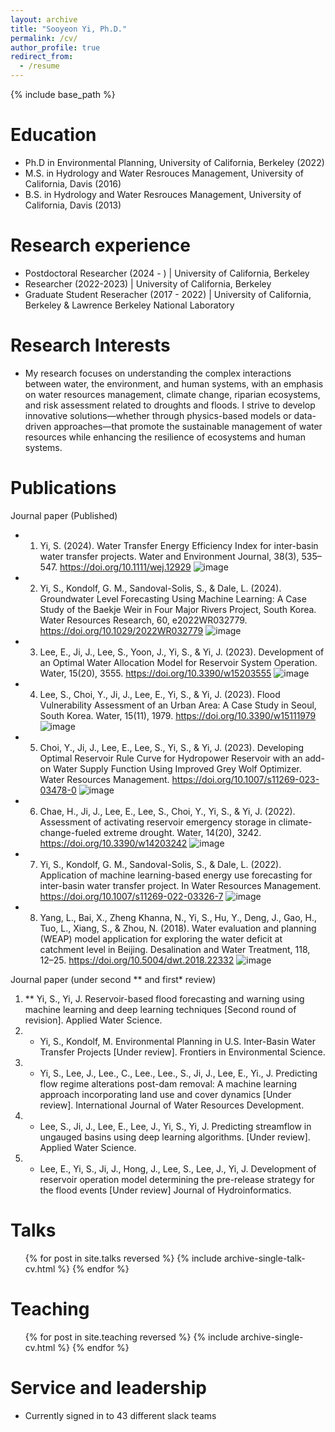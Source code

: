 ```yaml
---
layout: archive
title: "Sooyeon Yi, Ph.D."
permalink: /cv/
author_profile: true
redirect_from:
  - /resume
---
```


{% include base_path %}

Education
======
* Ph.D in Environmental Planning, University of California, Berkeley (2022)
* M.S. in Hydrology and Water Resrouces Management, University of California, Davis (2016)
* B.S. in Hydrology and Water Resrouces Management, University of California, Davis (2013)  

Research experience
======
* Postdoctoral Researcher (2024 - ) | University of California, Berkeley
* Researcher (2022-2023) | University of California, Berkeley
* Graduate Student Reseracher (2017 - 2022) | University of California, Berkeley & Lawrence Berkeley National Laboratory
  
Research Interests
======
* My research focuses on understanding the complex interactions between water, the environment, and human systems, with an emphasis on water resources management, climate change, riparian ecosystems, and risk assessment related to droughts and floods. I strive to develop innovative solutions—whether through physics-based models or data-driven approaches—that promote the sustainable management of water resources while enhancing the resilience of ecosystems and human systems.


Publications
======
Journal paper (Published)
* 1.	Yi, S. (2024). Water Transfer Energy Efficiency Index for inter-basin water transfer projects. Water and Environment Journal, 38(3), 535–547. https://doi.org/10.1111/wej.12929 ![image](https://github.com/user-attachments/assets/5b0dcd8b-613d-4e4e-b460-d53b8f3a8d90)
* 2.	Yi, S., Kondolf, G. M., Sandoval-Solis, S., & Dale, L. (2024). Groundwater Level Forecasting Using Machine Learning: A Case Study of the Baekje Weir in Four Major Rivers Project, South Korea. Water Resources Research, 60, e2022WR032779. https://doi.org/10.1029/2022WR032779 ![image](https://github.com/user-attachments/assets/5f57798c-b083-4276-8706-c67cc47b875a)
* 3.	Lee, E., Ji, J., Lee, S., Yoon, J., Yi, S., & Yi, J. (2023). Development of an Optimal Water Allocation Model for Reservoir System Operation. Water, 15(20), 3555. https://doi.org/10.3390/w15203555 ![image](https://github.com/user-attachments/assets/fee77340-ce00-4715-a31d-93283d37e313)
* 4.	Lee, S., Choi, Y., Ji, J., Lee, E., Yi, S., & Yi, J. (2023). Flood Vulnerability Assessment of an Urban Area: A Case Study in Seoul, South Korea. Water, 15(11), 1979. https://doi.org/10.3390/w15111979 ![image](https://github.com/user-attachments/assets/d09c2ec7-029a-4ab2-bc79-691619dc2d69)
* 5.	Choi, Y., Ji, J., Lee, E., Lee, S., Yi, S., & Yi, J. (2023). Developing Optimal Reservoir Rule Curve for Hydropower Reservoir with an add-on Water Supply Function Using Improved Grey Wolf Optimizer. Water Resources Management. https://doi.org/10.1007/s11269-023-03478-0 ![image](https://github.com/user-attachments/assets/625cd4a3-c965-487e-9e9b-e12ccac84dde)
* 6.	Chae, H., Ji, J., Lee, E., Lee, S., Choi, Y., Yi, S., & Yi, J. (2022). Assessment of activating reservoir emergency storage in climate-change-fueled extreme drought. Water, 14(20), 3242. https://doi.org/10.3390/w14203242 ![image](https://github.com/user-attachments/assets/dca5b541-9f2a-4906-b35c-d76f1a6af791)
* 7.	Yi, S., Kondolf, G. M., Sandoval-Solis, S., & Dale, L. (2022). Application of machine learning-based energy use forecasting for inter-basin water transfer project. In Water Resources Management. https://doi.org/10.1007/s11269-022-03326-7 ![image](https://github.com/user-attachments/assets/c8294dab-3a55-4a3c-9b70-eff12906445f)
* 8.	Yang, L., Bai, X., Zheng Khanna, N., Yi, S., Hu, Y., Deng, J., Gao, H., Tuo, L., Xiang, S., & Zhou, N. (2018). Water evaluation and planning (WEAP) model application for exploring the water deficit at catchment level in Beijing. Desalination and Water Treatment, 118, 12–25. https://doi.org/10.5004/dwt.2018.22332 ![image](https://github.com/user-attachments/assets/38b22d18-a06e-4820-94ee-882c47184363)

Journal paper (under second ** and first* review)
1.	** Yi, S., Yi, J. Reservoir-based flood forecasting and warning using machine learning and deep learning techniques [Second round of revision]. Applied Water Science.
2.	* Yi, S., Kondolf, M. Environmental Planning in U.S. Inter-Basin Water Transfer Projects [Under review]. Frontiers in Environmental Science.
3.	* Yi, S., Lee, J., Lee., C., Lee., Lee., S., Ji, J., Lee, E., Yi., J. Predicting flow regime alterations post-dam removal: A machine learning approach incorporating land use and cover dynamics [Under review]. International Journal of Water Resources Development.
4.	* Lee, S., Ji, J., Lee, E., Lee, J., Yi, S., Yi, J. Predicting streamflow in ungauged basins using deep learning algorithms. [Under review]. Applied Water Science.
5.	* Lee, E., Yi, S., Ji, J., Hong, J., Lee, S., Lee, J., Yi, J. Development of reservoir operation model determining the pre-release strategy for the flood events [Under review] Journal of Hydroinformatics.
  
Talks
======
  <ul>{% for post in site.talks reversed %}
    {% include archive-single-talk-cv.html  %}
  {% endfor %}</ul>
  
Teaching
======
  <ul>{% for post in site.teaching reversed %}
    {% include archive-single-cv.html %}
  {% endfor %}</ul>
  
Service and leadership
======
* Currently signed in to 43 different slack teams
